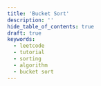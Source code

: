 ```yaml
---
title: 'Bucket Sort'
description: ''
hide_table_of_contents: true
draft: true
keywords:
  - leetcode
  - tutorial
  - sorting
  - algorithm
  - bucket sort
---
```


<TutorialAuthors names="@TBC"/>
